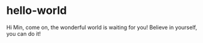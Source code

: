 # hello-world

Hi Min, come on, the wonderful world is waiting for you! Believe in yourself, you can do it!
